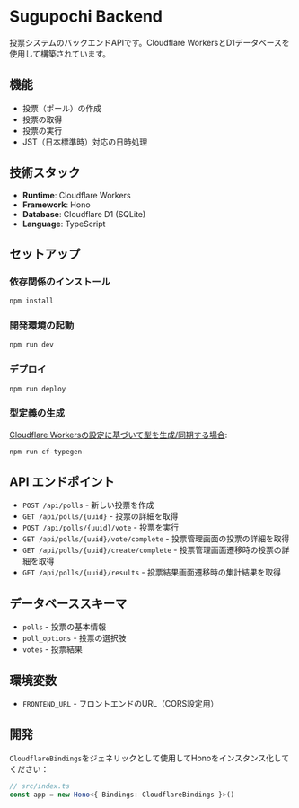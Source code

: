 # Sugupochi Backend

投票システムのバックエンドAPIです。Cloudflare WorkersとD1データベースを使用して構築されています。

## 機能

- 投票（ポール）の作成
- 投票の取得
- 投票の実行
- JST（日本標準時）対応の日時処理

## 技術スタック

- **Runtime**: Cloudflare Workers
- **Framework**: Hono
- **Database**: Cloudflare D1 (SQLite)
- **Language**: TypeScript

## セットアップ

### 依存関係のインストール

```bash
npm install
```

### 開発環境の起動

```bash
npm run dev
```

### デプロイ

```bash
npm run deploy
```

### 型定義の生成

[Cloudflare Workersの設定に基づいて型を生成/同期する場合](https://developers.cloudflare.com/workers/wrangler/commands/#types):

```bash
npm run cf-typegen
```

## API エンドポイント

- `POST /api/polls` - 新しい投票を作成
- `GET /api/polls/{uuid}` - 投票の詳細を取得
- `POST /api/polls/{uuid}/vote` - 投票を実行
- `GET /api/polls/{uuid}/vote/complete` - 投票管理画面の投票の詳細を取得
- `GET /api/polls/{uuid}/create/complete` - 投票管理画面遷移時の投票の詳細を取得
- `GET /api/polls/{uuid}/results` - 投票結果画面遷移時の集計結果を取得

## データベーススキーマ

- `polls` - 投票の基本情報
- `poll_options` - 投票の選択肢
- `votes` - 投票結果

## 環境変数

- `FRONTEND_URL` - フロントエンドのURL（CORS設定用）

## 開発

`CloudflareBindings`をジェネリックとして使用してHonoをインスタンス化してください：

```ts
// src/index.ts
const app = new Hono<{ Bindings: CloudflareBindings }>()
```
